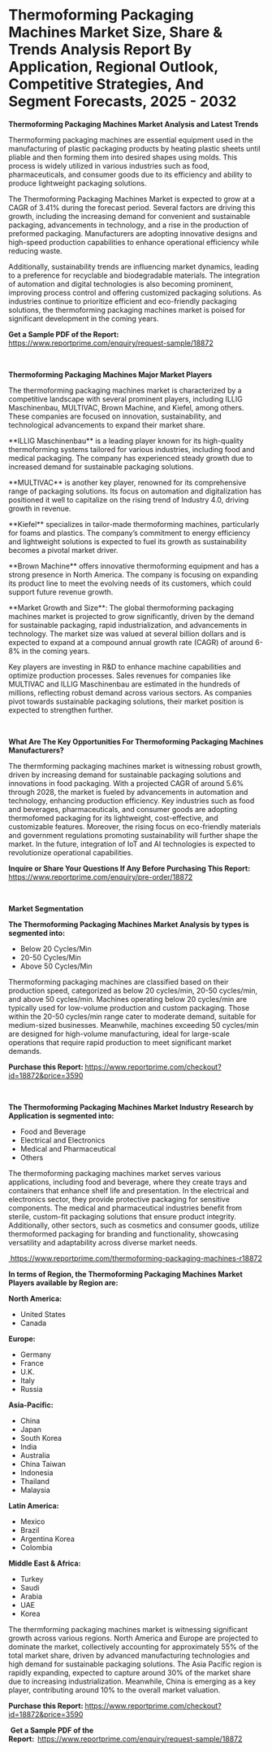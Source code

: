 <p><h1>Thermoforming Packaging Machines Market Size, Share & Trends Analysis Report By Application, Regional Outlook, Competitive Strategies, And Segment Forecasts, 2025 - 2032</h1></p><p><strong>Thermoforming Packaging Machines Market Analysis and Latest Trends</strong></p>
<p><p>Thermoforming packaging machines are essential equipment used in the manufacturing of plastic packaging products by heating plastic sheets until pliable and then forming them into desired shapes using molds. This process is widely utilized in various industries such as food, pharmaceuticals, and consumer goods due to its efficiency and ability to produce lightweight packaging solutions.</p><p>The Thermoforming Packaging Machines Market is expected to grow at a CAGR of 3.41% during the forecast period. Several factors are driving this growth, including the increasing demand for convenient and sustainable packaging, advancements in technology, and a rise in the production of preformed packaging. Manufacturers are adopting innovative designs and high-speed production capabilities to enhance operational efficiency while reducing waste.</p><p>Additionally, sustainability trends are influencing market dynamics, leading to a preference for recyclable and biodegradable materials. The integration of automation and digital technologies is also becoming prominent, improving process control and offering customized packaging solutions. As industries continue to prioritize efficient and eco-friendly packaging solutions, the thermoforming packaging machines market is poised for significant development in the coming years.</p></p>
<p><strong>Get a Sample PDF of the Report:&nbsp;</strong> <a href="https://www.reportprime.com/enquiry/request-sample/18872?utm_campaign=4531&utm_medium=2&utm_source=Github&utm_content=ia&utm_term=19052025&utm_id=thermoforming-packaging-machines">https://www.reportprime.com/enquiry/request-sample/18872</a></p>
<p>&nbsp;</p>
<p><strong>Thermoforming Packaging Machines Major Market Players</strong></p>
<p><p>The thermoforming packaging machines market is characterized by a competitive landscape with several prominent players, including ILLIG Maschinenbau, MULTIVAC, Brown Machine, and Kiefel, among others. These companies are focused on innovation, sustainability, and technological advancements to expand their market share.</p><p>**ILLIG Maschinenbau** is a leading player known for its high-quality thermoforming systems tailored for various industries, including food and medical packaging. The company has experienced steady growth due to increased demand for sustainable packaging solutions.</p><p>**MULTIVAC** is another key player, renowned for its comprehensive range of packaging solutions. Its focus on automation and digitalization has positioned it well to capitalize on the rising trend of Industry 4.0, driving growth in revenue.</p><p>**Kiefel** specializes in tailor-made thermoforming machines, particularly for foams and plastics. The company’s commitment to energy efficiency and lightweight solutions is expected to fuel its growth as sustainability becomes a pivotal market driver.</p><p>**Brown Machine** offers innovative thermoforming equipment and has a strong presence in North America. The company is focusing on expanding its product line to meet the evolving needs of its customers, which could support future revenue growth.</p><p>**Market Growth and Size**: The global thermoforming packaging machines market is projected to grow significantly, driven by the demand for sustainable packaging, rapid industrialization, and advancements in technology. The market size was valued at several billion dollars and is expected to expand at a compound annual growth rate (CAGR) of around 6-8% in the coming years.</p><p>Key players are investing in R&D to enhance machine capabilities and optimize production processes. Sales revenues for companies like MULTIVAC and ILLIG Maschinenbau are estimated in the hundreds of millions, reflecting robust demand across various sectors. As companies pivot towards sustainable packaging solutions, their market position is expected to strengthen further.</p></p>
<p>&nbsp;</p>
<p><strong>What Are The Key Opportunities For Thermoforming Packaging Machines Manufacturers?</strong></p>
<p><p>The thermforming packaging machines market is witnessing robust growth, driven by increasing demand for sustainable packaging solutions and innovations in food packaging. With a projected CAGR of around 5.6% through 2028, the market is fueled by advancements in automation and technology, enhancing production efficiency. Key industries such as food and beverages, pharmaceuticals, and consumer goods are adopting thermofomed packaging for its lightweight, cost-effective, and customizable features. Moreover, the rising focus on eco-friendly materials and government regulations promoting sustainability will further shape the market. In the future, integration of IoT and AI technologies is expected to revolutionize operational capabilities.</p></p>
<p><strong>Inquire or Share Your Questions If Any Before Purchasing This Report:</strong> <a href="https://www.reportprime.com/enquiry/pre-order/18872?utm_campaign=4531&utm_medium=2&utm_source=Github&utm_content=ia&utm_term=19052025&utm_id=thermoforming-packaging-machines">https://www.reportprime.com/enquiry/pre-order/18872</a></p>
<p>&nbsp;</p>
<p><strong>Market Segmentation</strong></p>
<p><strong>The Thermoforming Packaging Machines Market Analysis by types is segmented into:</strong></p>
<p><ul><li>Below 20 Cycles/Min</li><li>20-50 Cycles/Min</li><li>Above 50 Cycles/Min</li></ul></p>
<p><p>Thermoforming packaging machines are classified based on their production speed, categorized as below 20 cycles/min, 20-50 cycles/min, and above 50 cycles/min. Machines operating below 20 cycles/min are typically used for low-volume production and custom packaging. Those within the 20-50 cycles/min range cater to moderate demand, suitable for medium-sized businesses. Meanwhile, machines exceeding 50 cycles/min are designed for high-volume manufacturing, ideal for large-scale operations that require rapid production to meet significant market demands.</p></p>
<p><strong>Purchase this Report:&nbsp;</strong><a href="https://www.reportprime.com/checkout?id=18872&price=3590&utm_campaign=4531&utm_medium=2&utm_source=Github&utm_content=ia&utm_term=19052025&utm_id=thermoforming-packaging-machines">https://www.reportprime.com/checkout?id=18872&price=3590</a></p>
<p>&nbsp;</p>
<p><strong>The Thermoforming Packaging Machines Market Industry Research by Application is segmented into:</strong></p>
<p><ul><li>Food and Beverage</li><li>Electrical and Electronics</li><li>Medical and Pharmaceutical</li><li>Others</li></ul></p>
<p><p>The thermoforming packaging machines market serves various applications, including food and beverage, where they create trays and containers that enhance shelf life and presentation. In the electrical and electronics sector, they provide protective packaging for sensitive components. The medical and pharmaceutical industries benefit from sterile, custom-fit packaging solutions that ensure product integrity. Additionally, other sectors, such as cosmetics and consumer goods, utilize thermoformed packaging for branding and functionality, showcasing versatility and adaptability across diverse market needs.</p></p>
<p><a href="https://www.reportprime.com/thermoforming-packaging-machines-r18872?utm_campaign=4531&utm_medium=2&utm_source=Github&utm_content=ia&utm_term=19052025&utm_id=thermoforming-packaging-machines">&nbsp;https://www.reportprime.com/thermoforming-packaging-machines-r18872</a></p>
<p><strong>In terms of Region, the Thermoforming Packaging Machines Market Players available by Region are:</strong></p>
<p>
    <p> <strong> North America: </strong>
        <ul>
            <li>United States</li>
            <li>Canada</li>
        </ul>
        </p> 
    <p> <strong> Europe: </strong>
        <ul>
            <li>Germany</li>
            <li>France</li>
            <li>U.K.</li>
            <li>Italy</li>
            <li>Russia</li>
        </ul>
        </p> 
    <p> <strong> Asia-Pacific: </strong>
        <ul>
            <li>China</li>
            <li>Japan</li>
            <li>South Korea</li>
            <li>India</li>
            <li>Australia</li>
            <li>China Taiwan</li>
            <li>Indonesia</li>
            <li>Thailand</li>
            <li>Malaysia</li>
        </ul>
        </p> 
    <p> <strong> Latin America: </strong>
        <ul>
            <li>Mexico</li>
            <li>Brazil</li>
            <li>Argentina Korea</li>
            <li>Colombia</li>
        </ul>
        </p> 
    <p> <strong> Middle East & Africa: </strong>
        <ul>
            <li>Turkey</li>
            <li>Saudi</li>
            <li>Arabia</li>
            <li>UAE</li>
            <li>Korea</li>
        </ul>
    </p>
    </p>
<p><p>The thermforming packaging machines market is witnessing significant growth across various regions. North America and Europe are projected to dominate the market, collectively accounting for approximately 55% of the total market share, driven by advanced manufacturing technologies and high demand for sustainable packaging solutions. The Asia Pacific region is rapidly expanding, expected to capture around 30% of the market share due to increasing industrialization. Meanwhile, China is emerging as a key player, contributing around 10% to the overall market valuation.</p></p>
<p><strong>Purchase this Report: </strong><a href="https://www.reportprime.com/checkout?id=18872&price=3590&utm_campaign=4531&utm_medium=2&utm_source=Github&utm_content=ia&utm_term=19052025&utm_id=thermoforming-packaging-machines">https://www.reportprime.com/checkout?id=18872&price=3590</a></p>
<p>&nbsp;<strong>Get a Sample PDF of the Report:&nbsp;&nbsp;</strong><a href="https://www.reportprime.com/enquiry/request-sample/18872?utm_campaign=4531&utm_medium=2&utm_source=Github&utm_content=ia&utm_term=19052025&utm_id=thermoforming-packaging-machines">https://www.reportprime.com/enquiry/request-sample/18872</a></p>
<p><strong></strong></p>
<p><p></p><p></p><p></p></p>